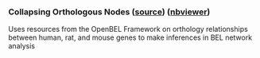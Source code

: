 ### Collapsing Orthologous Nodes ([source](https://github.com/pybel/pybel-notebooks/blob/master/Collapsing%20Orthologous%20Nodes.ipynb)\) ([nbviewer](http://nbviewer.jupyter.org/github/pybel/pybel-notebooks/blob/master/Collapsing%20Orthologous%20Nodes.ipynb)\)

Uses resources from the OpenBEL Framework on orthology relationships between human, rat, and mouse genes to make inferences in BEL network analysis
